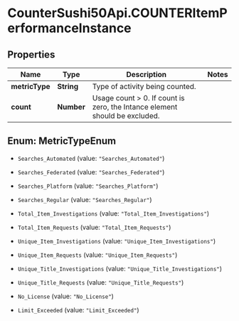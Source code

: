 # CounterSushi50Api.COUNTERItemPerformanceInstance

## Properties
Name | Type | Description | Notes
------------ | ------------- | ------------- | -------------
**metricType** | **String** | Type of activity being counted. | 
**count** | **Number** | Usage count &gt; 0.  If count is zero, the Intance element should be excluded. | 


<a name="MetricTypeEnum"></a>
## Enum: MetricTypeEnum


* `Searches_Automated` (value: `"Searches_Automated"`)

* `Searches_Federated` (value: `"Searches_Federated"`)

* `Searches_Platform` (value: `"Searches_Platform"`)

* `Searches_Regular` (value: `"Searches_Regular"`)

* `Total_Item_Investigations` (value: `"Total_Item_Investigations"`)

* `Total_Item_Requests` (value: `"Total_Item_Requests"`)

* `Unique_Item_Investigations` (value: `"Unique_Item_Investigations"`)

* `Unique_Item_Requests` (value: `"Unique_Item_Requests"`)

* `Unique_Title_Investigations` (value: `"Unique_Title_Investigations"`)

* `Unique_Title_Requests` (value: `"Unique_Title_Requests"`)

* `No_License` (value: `"No_License"`)

* `Limit_Exceeded` (value: `"Limit_Exceeded"`)




